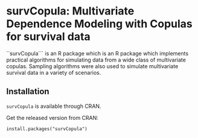 # survCopula: Multivariate Dependence Modeling with Copulas for survival data

``survCopula``` is an R package which is an R package which implements practical algorithms for simulating data from a wide class of multivariate copulas. Sampling algorithms were also used to simulate multivariate survival data in a variety of scenarios.

## Installation
```survCopula``` is available through CRAN.

Get the released version from CRAN:
```
install.packages("survCopula")
```

